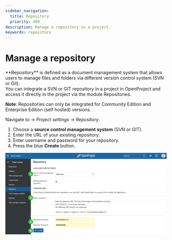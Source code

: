 ```yaml
---
sidebar_navigation:
  title: Repository
  priority: 400
description: Manage a repository in a project.
keywords: repository
---
```

# Manage a repository

<div class="glossary">
**Repository** is defined as a document management system that allows users to manage files and folders via different version control system (SVN or Git).</div>
You can integrate a SVN or GIT repository in a project in OpenProject and access it directly in the project via the module Repositories.

**Note**: Repositories can only be integrated for Community Edition and Enterprise Edition (self hosted) versions.
</div>

Navigate to -> *Project settings* -> *Repository*.

1. Choose a **source control management system** (SVN or GIT).
2. Enter the URL of your existing repository.
3. Enter username and password for your repository.
4. Press the blue **Create** button.

![User-guide-project-settings-repository](User-guide-project-settings-repository-1581424843016.png)